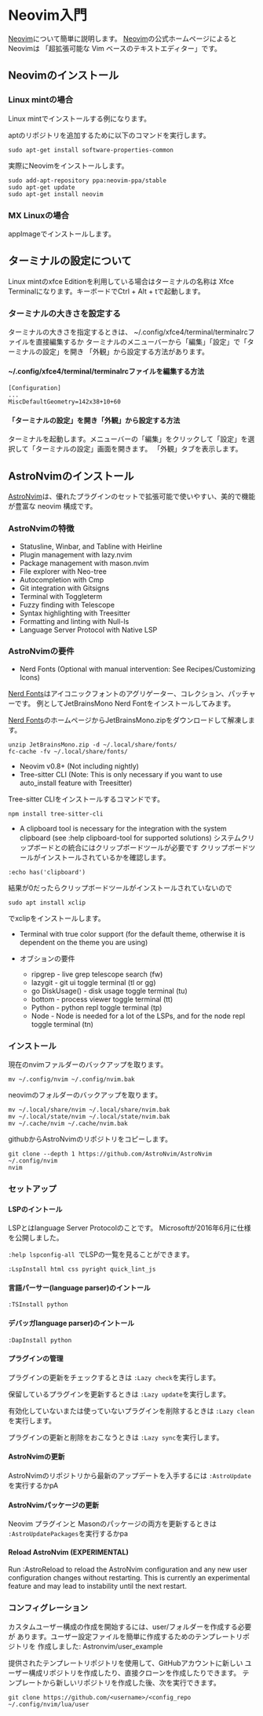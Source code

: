 # Neovim入門

[Neovim]について簡単に説明します。
[Neovim]の公式ホームページによるとNeovimは
「超拡張可能な Vim ベースのテキストエディター」です。

[Neovim]: https://neovim.io/

## Neovimのインストール

### Linux mintの場合

Linux mintでインストールする例になります。

aptのリポジトリを追加するために以下のコマンドを実行します。

~~~
sudo apt-get install software-properties-common
~~~

実際にNeovimをインストールします。

~~~
sudo add-apt-repository ppa:neovim-ppa/stable
sudo apt-get update
sudo apt-get install neovim
~~~

### MX Linuxの場合

appImageでインストールします。

## ターミナルの設定について

Linux mintのxfce Editionを利用している場合はターミナルの名称は
Xfce Terminalになります。キーボードでCtrl + Alt + tで起動します。

### ターミナルの大きさを設定する

ターミナルの大きさを指定するときは、
~/.config/xfce4/terminal/terminalrcファイルを直接編集するか
ターミナルのメニューバーから「編集」「設定」で「ターミナルの設定」を開き
「外観」から設定する方法があります。

####  ~/.config/xfce4/terminal/terminalrcファイルを編集する方法
~~~
[Configuration]
...
MiscDefaultGeometry=142x38+10+60
~~~

#### 「ターミナルの設定」を開き「外観」から設定する方法

ターミナルを起動します。メニューバーの「編集」をクリックして「設定」を選択して「ターミナルの設定」画面を開きます。
「外観」タブを表示します。

## AstroNvimのインストール

[AstroNvim]は、優れたプラグインのセットで拡張可能で使いやすい、美的で機能が豊富な neovim 構成です。

[AstroNvim]: https://astronvim.com/

### AstroNvimの特徴

- Statusline, Winbar, and Tabline with Heirline
- Plugin management with lazy.nvim
- Package management with mason.nvim
- File explorer with Neo-tree
- Autocompletion with Cmp
- Git integration with Gitsigns
- Terminal with Toggleterm
- Fuzzy finding with Telescope
- Syntax highlighting with Treesitter
- Formatting and linting with Null-ls
- Language Server Protocol with Native LSP

### AstroNvimの要件

- Nerd Fonts (Optional with manual intervention: See Recipes/Customizing Icons)

[Nerd Fonts]はアイコニックフォントのアグリゲーター、コレクション、パッチャーです。
例としてJetBrainsMono Nerd Fontをインストールしてみます。

[Nerd Fonts]のホームページからJetBrainsMono.zipをダウンロードして解凍します。

~~~
unzip JetBrainsMono.zip -d ~/.local/share/fonts/
fc-cache -fv ~/.local/share/fonts/
~~~

[Nerd Fonts]: https://www.nerdfonts.com/

- Neovim v0.8+ (Not including nightly)
- Tree-sitter CLI (Note: This is only necessary if you want to use auto_install feature with Treesitter)

Tree-sitter CLIをインストールするコマンドです。

~~~
npm install tree-sitter-cli
~~~

- A clipboard tool is necessary for the integration with the system clipboard (see :help clipboard-tool for supported solutions)
システムクリップボードとの統合にはクリップボードツールが必要です
クリップボードツールがインストールされているかを確認します。

~~~
:echo has('clipboard')
~~~

結果が0だったらクリップボードツールがインストールされていないので

~~~
sudo apt install xclip
~~~

でxclipをインストールします。

- Terminal with true color support (for the default theme, otherwise it is dependent on the theme you are using)

- オブションの要件
    + ripgrep - live grep telescope search (<leader>fw)
    + lazygit - git ui toggle terminal (<leader>tl or <leader>gg)
    + go DiskUsage() - disk usage toggle terminal (<leader>tu)
    + bottom - process viewer toggle terminal (<leader>tt)
    + Python - python repl toggle terminal (<leader>tp)
    + Node - Node is needed for a lot of the LSPs, and for the node repl toggle terminal (<leader>tn)

### インストール

現在のnvimファルダーのバックアップを取ります。

~~~
mv ~/.config/nvim ~/.config/nvim.bak
~~~

neovimのフォルダーのバックアップを取ります。

~~~
mv ~/.local/share/nvim ~/.local/share/nvim.bak
mv ~/.local/state/nvim ~/.local/state/nvim.bak
mv ~/.cache/nvim ~/.cache/nvim.bak
~~~

githubからAstroNvimのリポジトリをコピーします。

~~~
git clone --depth 1 https://github.com/AstroNvim/AstroNvim ~/.config/nvim
nvim
~~~

### セットアップ

#### LSPのイントール

LSPとはlanguage Server Protocolのことです。
Microsoftが2016年6月に仕様を公開しました。

```:help lspconfig-all ```でLSPの一覧を見ることができます。

~~~
:LspInstall html css pyright quick_lint_js
~~~

#### 言語パーサー(language parser)のイントール

~~~
:TSInstall python
~~~

#### デバッガlanguage parser)のイントール

~~~
:DapInstall python
~~~

#### プラグインの管理

プラグインの更新をチェックするときは ```:Lazy check```を実行します。

保留しているプラグインを更新するときは ```:Lazy update```を実行します。

有効化していないまたは使っていないプラグインを削除するときは
```:Lazy clean```を実行します。 

プラグインの更新と削除をおこなうときは ```:Lazy sync```を実行します。

#### AstroNvimの更新

AstroNvimのリポジトリから最新のアップデートを入手するには
```:AstroUpdate``` を実行するか<leader>pA 

#### AstroNvimパッケージの更新

Neovim プラグインと Masonのパッケージの両方を更新するときは
```:AstroUpdatePackages```を実行するか<leader>pa 

#### Reload AstroNvim (EXPERIMENTAL)
Run :AstroReload to reload the AstroNvim configuration and any new user configuration changes without restarting. This is currently an experimental feature and may lead to instability until the next restart.


### コンフィグレーション

カスタムユーザー構成の作成を開始するには、user/フォルダーを作成する必要が
あります。ユーザー設定ファイルを簡単に作成するためのテンプレートリポジトリを
作成しました: Astronvim/user_example

提供されたテンプレートリポジトリを使用して、GitHubアカウントに新しい
ユーザー構成リポジトリを作成したり、直接クローンを作成したりできます。
テンプレートから新しいリポジトリを作成した後、次を実行できます。

~~~
git clone https://github.com/<username>/<config_repo ~/.config/nvim/lua/user
~~~

